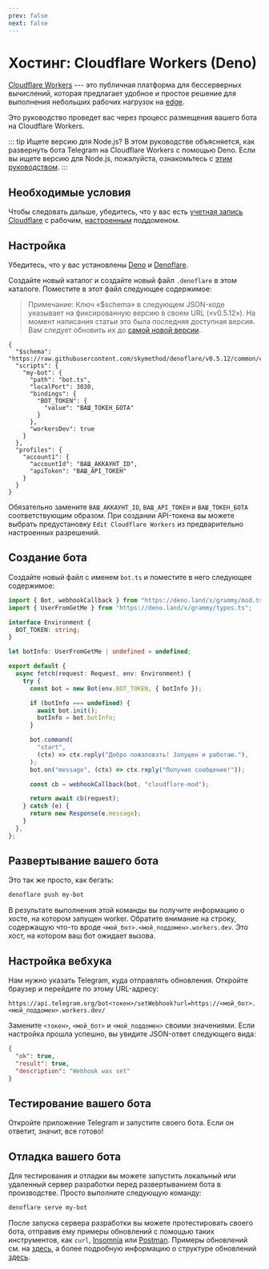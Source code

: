 ```yaml
---
prev: false
next: false
---
```


# Хостинг: Cloudflare Workers (Deno)

[Cloudflare Workers](https://workers.cloudflare.com) --- это публичная платформа
для бессерверных вычислений, которая предлагает удобное и простое решение для
выполнения небольших рабочих нагрузок на
[edge](https://en.wikipedia.org/wiki/Edge_computing).

Это руководство проведет вас через процесс размещения вашего бота на Cloudflare
Workers.

::: tip Ищете версию для Node.js? В этом руководстве объясняется, как развернуть
бота Telegram на Cloudflare Workers с помощью Deno. Если вы ищете версию для
Node.js, пожалуйста, ознакомьтесь с
[этим руководством](./cloudflare-workers-nodejs). :::

## Необходимые условия

Чтобы следовать дальше, убедитесь, что у вас есть
[учетная запись Cloudflare](https://dash.cloudflare.com/login) с рабочим,
[настроенным](https://dash.cloudflare.com/?account=workers) поддоменом.

## Настройка

Убедитесь, что у вас установлены [Deno](https://deno.com) и
[Denoflare](https://denoflare.dev).

Создайте новый каталог и создайте новый файл `.denoflare` в этом каталоге.
Поместите в этот файл следующее содержимое:

> Примечание: Ключ «$schema» в следующем JSON-коде указывает на фиксированную
> версию в своем URL («v0.5.12»). На момент написания статьи это была последняя
> доступная версия. Вам следует обновить их до
> [самой новой версии](https://github.com/skymethod/denoflare/releases).

```json{2,9,17-18}
{
  "$schema": "https://raw.githubusercontent.com/skymethod/denoflare/v0.5.12/common/config.schema.json",
  "scripts": {
    "my-bot": {
      "path": "bot.ts",
      "localPort": 3030,
      "bindings": {
        "BOT_TOKEN": {
          "value": "ВАШ_ТОКЕН_БОТА"
        }
      },
      "workersDev": true
    }
  },
  "profiles": {
    "account1": {
      "accountId": "ВАШ_АККАУНТ_ID",
      "apiToken": "ВАШ_API_ТОКЕН"
    }
  }
}
```

Обязательно замените `ВАШ_АККАУНТ_ID`, `ВАШ_API_ТОКЕН` и `ВАШ_ТОКЕН_БОТА`
соответствующим образом. При создании API-токена вы можете выбрать предустановку
`Edit Cloudflare Workers` из предварительно настроенных разрешений.

## Создание бота

Создайте новый файл с именем `bot.ts` и поместите в него следующее содержимое:

```ts
import { Bot, webhookCallback } from "https://deno.land/x/grammy/mod.ts";
import { UserFromGetMe } from "https://deno.land/x/grammy/types.ts";

interface Environment {
  BOT_TOKEN: string;
}

let botInfo: UserFromGetMe | undefined = undefined;

export default {
  async fetch(request: Request, env: Environment) {
    try {
      const bot = new Bot(env.BOT_TOKEN, { botInfo });

      if (botInfo === undefined) {
        await bot.init();
        botInfo = bot.botInfo;
      }

      bot.command(
        "start",
        (ctx) => ctx.reply("Добро пожаловать! Запущен и работаю."),
      );
      bot.on("message", (ctx) => ctx.reply("Получил сообщение!"));

      const cb = webhookCallback(bot, "cloudflare-mod");

      return await cb(request);
    } catch (e) {
      return new Response(e.message);
    }
  },
};
```

## Развертывание вашего бота

Это так же просто, как бегать:

```sh
denoflare push my-bot
```

В результате выполнения этой команды вы получите информацию о хосте, на котором
запущен worker. Обратите внимание на строку, содержащую что-то вроде
`<мой_бот>.<мой_поддомен>.workers.dev`. Это хост, на котором ваш бот ожидает
вызова.

## Настройка вебхука

Нам нужно указать Telegram, куда отправлять обновления. Откройте браузер и
перейдите по этому URL-адресу:

```text
https://api.telegram.org/bot<токен>/setWebhook?url=https://<мой_бот>.<мой_поддомен>.workers.dev/
```

Замените `<токен>`, `<мой_бот>` и `<мой_поддомен>` своими значениями. Если
настройка прошла успешно, вы увидите JSON-ответ следующего вида:

```json
{
  "ok": true,
  "result": true,
  "description": "Webhook was set"
}
```

## Тестирование вашего бота

Откройте приложение Telegram и запустите своего бота. Если он ответит, значит,
все готово!

## Отладка вашего бота

Для тестирования и отладки вы можете запустить локальный или удаленный сервер
разработки перед развертыванием бота в производстве. Просто выполните следующую
команду:

```sh
denoflare serve my-bot
```

После запуска сервера разработки вы можете протестировать своего бота, отправив
ему примеры обновлений с помощью таких инструментов, как `curl`,
[Insomnia](https://insomnia.rest) или [Postman](https://postman.com). Примеры
обновлений см. на
[здесь](https://core.telegram.org/bots/webhooks#testing-your-bot-with-updates),
а более подробную информацию о структуре обновлений
[здесь](https://core.telegram.org/bots/api#update).

